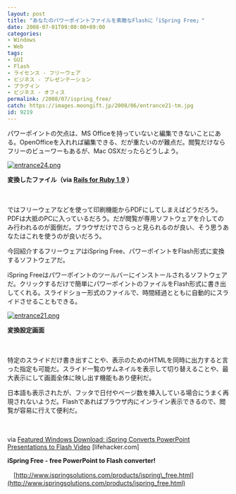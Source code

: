 ```yaml
---
layout: post
title: "あなたのパワーポイントファイルを素敵なFlashに「iSpring Free」"
date: 2008-07-01T09:00:00+09:00
categories:
- Windows
- Web
tags: 
- GUI
- Flash
- ライセンス - フリーウェア
- ビジネス - プレゼンテーション
- プラグイン
- ビジネス - オフィス
permalink: /2008/07/ispring_free/
catch: https://images.moongift.jp/2008/06/entrance21-tm.jpg
id: 9219
---
```

パワーポイントの欠点は、MS Officeを持っていないと編集できないことにある。OpenOfficeを入れれば編集できる、だが重たいのが難点だ。閲覧だけならフリーのビューワーもあるが、Mac OSXだったらどうしよう。

  

[![entrance24.png](https://images.moongift.jp/2008/06/entrance24-tm1.jpg)](https://images.moongift.jp/2008/06/entrance241.jpg)  
  
**変換したファイル（via** [**Rails for Ruby 1.9**](http://www.moriq.com/ruby/RailsMeetingKansai-0007/rails-for-ruby-190.ppt) **）**

  

　

  

ではフリーウェアなどを使って印刷機能からPDFにしてしまえばどうだろう。PDFは大抵のPCに入っているだろう。だが閲覧が専用ソフトウェアを介してのみ行われるのが面倒だ。ブラウザだけでさらっと見られるのが良い、そう思うあなたはこれを使うのが良いだろう。

  

今回紹介するフリーウェアはiSpring Free、パワーポイントをFlash形式に変換するソフトウェアだ。

  
  
<!--more-->  

iSpring Freeはパワーポイントのツールバーにインストールされるソフトウェアだ。クリックするだけで簡単にパワーポイントのファイルをFlash形式に書き出してくれる。スライドショー形式のファイルで、時間経過とともに自動的にスライドさせることもできる。

  

[![entrance21.png](https://images.moongift.jp/2008/06/entrance21-tm.jpg)](https://images.moongift.jp/2008/06/entrance21.jpg)  
  
**変換設定画面**

  

　

  

特定のスライドだけ書き出すことや、表示のためのHTMLを同時に出力すると言った指定も可能だ。スライド一覧のサムネイルを表示して切り替えることや、最大表示にして画面全体に映し出す機能もあり便利だ。

  

日本語も表示されたが、フッタで日付やページ数を挿入している場合にうまく再現されないようだ。Flashであればブラウザ内にインライン表示できるので、閲覧が容易に行えて便利だ。

  

　

  

via [Featured Windows Download: iSpring Converts PowerPoint Presentations to Flash Video](http://lifehacker.com/397363/ispring-converts-powerpoint-presentations-to-flash-video) [lifehacker.com]

  

**iSpring Free - free PowerPoint to Flash converter!**  
  
　[http://www.ispringsolutions.com/products/ispring\_free.html](http://www.ispringsolutions.com/products/ispring_free.html)

  

